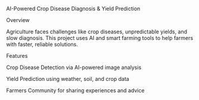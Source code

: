 AI-Powered Crop Disease Diagnosis & Yield Prediction

Overview

Agriculture faces challenges like crop diseases, unpredictable yields, and slow diagnosis. This project uses AI and smart farming tools to help farmers with faster, reliable solutions.

Features

Crop Disease Detection via AI-powered image analysis

Yield Prediction using weather, soil, and crop data

Farmers Community for sharing experiences and advice
